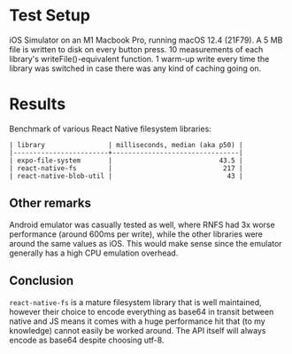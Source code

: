 # Test Setup
iOS Simulator on an M1 Macbook Pro, running macOS 12.4 (21F79).
A 5 MB file is written to disk on every button press.
10 measurements of each library's writeFile()-equivalent function.
1 warm-up write every time the library was switched in case there was any kind of caching going on.

# Results
Benchmark of various React Native filesystem libraries:

```
| library                | milliseconds, median (aka p50) |
|------------------------+--------------------------------|
| expo-file-system       |                           43.5 |
| react-native-fs        |                            217 |
| react-native-blob-util |                             43 |
```

## Other remarks
Android emulator was casually tested as well, where RNFS had 3x worse performance (around 600ms per write), while the other libraries were around the same values as iOS. This would make sense since the emulator generally has a high CPU emulation overhead.

## Conclusion
`react-native-fs` is a mature filesystem library that is well maintained, however their choice to encode everything as base64 in transit between native and JS means it comes with a huge performance hit that (to my knowledge) cannot easily be worked around. The API itself will always encode as base64 despite choosing utf-8.
